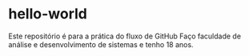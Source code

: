 # hello-world
Este repositório é para a prática do fluxo de GitHub 
Faço faculdade de análise e desenvolvimento de sistemas e tenho 18 anos.
